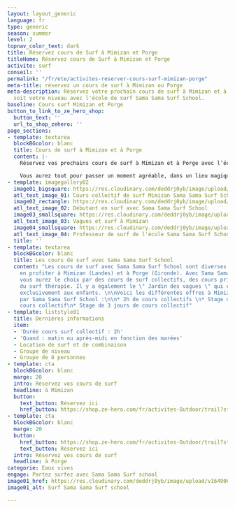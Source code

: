 ```yaml
---
layout: layout_generic
language: fr
type: generic
season: summer
level: 2
topnav_color_text: dark
title: Réservez cours de Surf à Mimizan et Porge
titleHome: Réservez cours de Surf à Mimizan et Porge
activite: surf
conseil: ''
permalink: "/fr/ete/activites-reserver-cours-surf-mimizan-porge"
meta-title: réservez un cours de surf à Mimizan ou Porge
meta-description: Réservez votre prochain cours de surf à Mimizan et à Porge quelque
  soit votre niveau avec l'école de surf Sama Sama Surf School.
baseline: Cours surf Mimizan et Porge
button_to_link_to_ze_hero_shop:
  button_text: ''
  url_to_shop_zehero: ''
page_sections:
- template: textarea
  blockBGcolor: blanc
  title: Cours de surf à Mimizan et à Porge
  content: |-
    Réservez vos prochains cours de surf à Mimizan et à Porge avec l’école de surf [**Sama Sama Surf School**](https://www.ze-hero.com/fr/ete/partenaires/sama-sama-surf-school). Une école de surf passionné qui vous transmettra leur savoir, leurs compétences ainsi que leurs bonnes humeurs. Profitez d’apprendre le surf dans une ambiance conviviale. Vous partirez surfer dans des spots adaptés à vous, avec un choix de matériel adapté à vous et aux conditions. Les différents cours collectifs sont par groupes de niveaux. Les moniteurs vous apporteront également un coaching adapté afin de vous faire évoluer dans une ambiance décontractée.

    Vous aurez tout pour passer un moment agréable, dans un lieu magique, au sein d'une école de surf professionnelle qui vous apportera les meilleurs conseils, pour un moment de partage et de plaisir.
- template: imagegallery02
  image01_bigsquare: https://res.cloudinary.com/deddrj0yb/image/upload/v1649066110/website/Sama%20Sama/216173831_123343679958569_6340812869216994865_n.jpg
  atl_text_image_01: Cours collectif de surf Mimizan Sama Sama Surf School
  image02_rectangle: https://res.cloudinary.com/deddrj0yb/image/upload/v1651477288/website/Sama%20Sama/cours-de-surf-therapie.jpg
  atl_text_image_02: Débutant en surf avec Sama Sama Surf School
  image03_smallsquare: https://res.cloudinary.com/deddrj0yb/image/upload/v1649066104/website/Sama%20Sama/234678700_130484902577780_3671224569988669569_n.jpg
  atl_text_image_03: Vagues et surf à Mimizan
  image04_smallsquare: https://res.cloudinary.com/deddrj0yb/image/upload/v1649075351/website/Sama%20Sama/189675446_100441918915412_3648361918451523166_n.jpg
  atl_text_image_04: Professeur de surf de l'école Sama Sama Surf School
  title: ''
- template: textarea
  blockBGcolor: blanc
  title: Les cours de surf avec Sama Sama Surf School
  content: "Les cours de surf avec Sama Sama Surf School sont diverses et vous pourrez
    en profiter à Mimizan (Landes) et à Porge (Gironde). Avec Sama Sama Surf School
    vous aurez le choix par des cours de surf collectifs, des cours privé ainsi que
    du surf thérapie. Il y a également le \" Jardin des vagues \" qui est destiné
    exclusivement aux enfants. \n\nVoici les différentes offres à Mimizan et à Porge
    par Sama Sama Surf School :\n\n* 2h de cours collectifs \n* Stage de 2 jours de
    cours collectif\n* Stage de 3 jours de cours collectif"
- template: liststyle01
  title: Dernières informations
  item:
  - 'Durée cours surf collectif : 2h'
  - 'Quand : matin ou après-midi en fonction des marées'
  - Location de surf et de combinaison
  - Groupe de niveau
  - Groupe de 8 personnes
- template: cta
  blockBGcolor: blanc
  marge: 20
  intro: Réservez vos cours de surf
  headline: à Mimizan
  button:
    text_button: Réservez ici
    href_button: https://shop.ze-hero.com/fr/activites-Outdoor/trail?station=Mimizan&calessonstype=all&catypegenderlistsummer=all&calessonsactivitytype=Surf&start-date=
- template: cta
  blockBGcolor: blanc
  marge: 20
  button:
    href_button: https://shop.ze-hero.com/fr/activites-Outdoor/trail?station=Porge&calessonstype=all&catypegenderlistsummer=all&calessonsactivitytype=Surf&start-date=
    text_button: Réservez ici
  intro: Réservez vos cours de surf
  headline: à Porge
categorie: Eaux vives
engage: Partez surfez avec Sama Sama Surf school
image01_href: https://res.cloudinary.com/deddrj0yb/image/upload/v1649066110/website/Sama%20Sama/216173831_123343679958569_6340812869216994865_n.jpg
image01_alt: Surf Sama Sama Surf school

---
```

